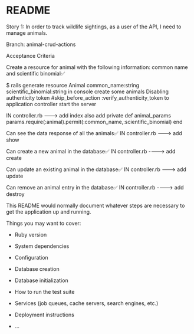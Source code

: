 # README
Story 1: In order to track wildlife sightings, as a user of the API, I need to manage animals.

Branch: animal-crud-actions

Acceptance Criteria

Create a resource for animal with the following information: common name and scientific binomial✅

$ rails generate resource Animal common_name:string scientific_binomial:string
in console create some animals
Disabling authenticity token #skip_before_action :verify_authenticity_token to application controller 
start the server

IN controller.rb ---> add index 
also add 
private
    def animal_params
        params.require(:animal).permit(:common_name,:scientific_binomial)
    end

Can see the data response of all the animals✅
IN controller.rb ---> add show

Can create a new animal in the database✅
IN controller.rb ----> add create

Can update an existing animal in the database✅
IN controller.rb ---> add update

Can remove an animal entry in the database✅
IN controller.rb ----> add destroy




This README would normally document whatever steps are necessary to get the
application up and running.

Things you may want to cover:

* Ruby version

* System dependencies

* Configuration

* Database creation

* Database initialization

* How to run the test suite

* Services (job queues, cache servers, search engines, etc.)

* Deployment instructions

* ...
